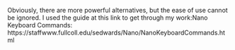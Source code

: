 <title>So far my favorite text editor is nano.</title>
<p>Obviously, there are more powerful alternatives, but the ease of use cannot be ignored.  I used the guide at this link to get through my work:Nano Keyboard Commands: https://staffwww.fullcoll.edu/sedwards/Nano/NanoKeyboardCommands.html</p>
